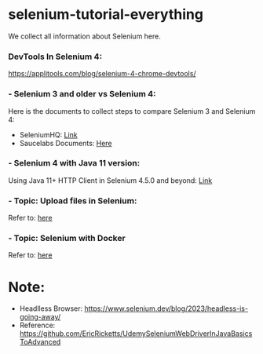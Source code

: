 # selenium-tutorial-everything
We collect all information about Selenium here.
### DevTools In Selenium 4:
https://applitools.com/blog/selenium-4-chrome-devtools/

### - Selenium 3 and older vs Selenium 4:
Here is the documents to collect steps to compare Selenium 3 and Selenium 4: 
- SeleniumHQ: [Link](https://www.selenium.dev/documentation/webdriver/getting_started/upgrade_to_selenium_4/)
- Saucelabs Documents: [Here](https://saucelabs.com/resources/blog/how-to-upgrade-to-selenium-4)

### - Selenium 4 with Java 11 version:
Using Java 11+ HTTP Client in Selenium 4.5.0 and beyond: [Link](https://www.selenium.dev/blog/2022/using-java11-httpclient/)

### - Topic: Upload files in Selenium: 
Refer to: [here](https://github.com/josdoaitran/upload-webDriver-tutorial)

### - Topic: Selenium with Docker
Refer to: [here](selenium-with-docker/readme.md)

# Note: 
- Headlless Browser: https://www.selenium.dev/blog/2023/headless-is-going-away/
- Reference: https://github.com/EricRicketts/UdemySeleniumWebDriverInJavaBasicsToAdvanced
